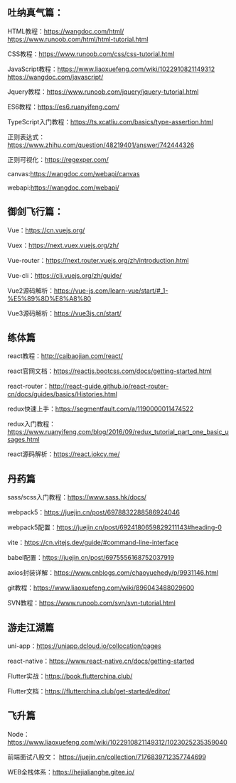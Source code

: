 ## 吐纳真气篇：
HTML教程：https://wangdoc.com/html/ https://www.runoob.com/html/html-tutorial.html

CSS教程：https://www.runoob.com/css/css-tutorial.html

JavaScript教程：https://www.liaoxuefeng.com/wiki/1022910821149312 https://wangdoc.com/javascript/

Jquery教程：https://www.runoob.com/jquery/jquery-tutorial.html

ES6教程：https://es6.ruanyifeng.com/

TypeScript入门教程：https://ts.xcatliu.com/basics/type-assertion.html

正则表达式：https://www.zhihu.com/question/48219401/answer/742444326

正则可视化：https://regexper.com/

canvas:https://wangdoc.com/webapi/canvas

webapi:https://wangdoc.com/webapi/


## 御剑飞行篇：
Vue：https://cn.vuejs.org/

Vuex：https://next.vuex.vuejs.org/zh/

Vue-router：https://next.router.vuejs.org/zh/introduction.html

Vue-cli：https://cli.vuejs.org/zh/guide/

Vue2源码解析：https://vue-js.com/learn-vue/start/#_1-%E5%89%8D%E8%A8%80

Vue3源码解析：https://vue3js.cn/start/


## 练体篇
react教程：http://caibaojian.com/react/

react官网文档：https://reactjs.bootcss.com/docs/getting-started.html

react-router：http://react-guide.github.io/react-router-cn/docs/guides/basics/Histories.html

redux快速上手：https://segmentfault.com/a/1190000011474522

redux入门教程：https://www.ruanyifeng.com/blog/2016/09/redux_tutorial_part_one_basic_usages.html

react源码解析：https://react.jokcy.me/


## 丹药篇
sass/scss入门教程：https://www.sass.hk/docs/

webpack5：https://juejin.cn/post/6978832288586924046

webpack5配置：https://juejin.cn/post/6924180659829211143#heading-0

vite：https://cn.vitejs.dev/guide/#command-line-interface

babel配置：https://juejin.cn/post/6975556168752037919

axios封装详解：https://www.cnblogs.com/chaoyuehedy/p/9931146.html

git教程：https://www.liaoxuefeng.com/wiki/896043488029600

SVN教程：https://www.runoob.com/svn/svn-tutorial.html


## 游走江湖篇
uni-app：https://uniapp.dcloud.io/collocation/pages

react-native：https://www.react-native.cn/docs/getting-started

Flutter实战：https://book.flutterchina.club/

Flutter文档：https://flutterchina.club/get-started/editor/


## 飞升篇
Node： https://www.liaoxuefeng.com/wiki/1022910821149312/1023025235359040

前端面试八股文： https://juejin.cn/collection/7176839712357744699

WEB全栈体系：https://hejialianghe.gitee.io/
